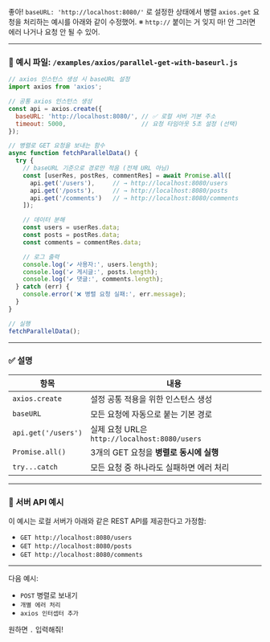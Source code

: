 좋아! `baseURL: 'http://localhost:8080/'` 로 설정한 상태에서 병렬 `axios.get` 요청을 처리하는 예시를 아래와 같이 수정했어.
※ `http://` 붙이는 거 잊지 마! 안 그러면 에러 나거나 요청 안 될 수 있어.

---

### 📁 예시 파일: `/examples/axios/parallel-get-with-baseurl.js`

```javascript
// axios 인스턴스 생성 시 baseURL 설정
import axios from 'axios';

// 공통 axios 인스턴스 생성
const api = axios.create({
  baseURL: 'http://localhost:8080/', // ✅ 로컬 서버 기본 주소
  timeout: 5000,                     // 요청 타임아웃 5초 설정 (선택)
});

// 병렬로 GET 요청을 보내는 함수
async function fetchParallelData() {
  try {
    // baseURL 기준으로 경로만 적음 (전체 URL 아님)
    const [userRes, postRes, commentRes] = await Promise.all([
      api.get('/users'),     // → http://localhost:8080/users
      api.get('/posts'),     // → http://localhost:8080/posts
      api.get('/comments')   // → http://localhost:8080/comments
    ]);

    // 데이터 분해
    const users = userRes.data;
    const posts = postRes.data;
    const comments = commentRes.data;

    // 로그 출력
    console.log('✔ 사용자:', users.length);
    console.log('✔ 게시글:', posts.length);
    console.log('✔ 댓글:', comments.length);
  } catch (err) {
    console.error('❌ 병렬 요청 실패:', err.message);
  }
}

// 실행
fetchParallelData();
```

---

### ✅ 설명

| 항목                  | 내용                                       |
| ------------------- | ---------------------------------------- |
| `axios.create`      | 설정 공통 적용을 위한 인스턴스 생성                     |
| `baseURL`           | 모든 요청에 자동으로 붙는 기본 경로                     |
| `api.get('/users')` | 실제 요청 URL은 `http://localhost:8080/users` |
| `Promise.all()`     | 3개의 GET 요청을 **병렬로 동시에 실행**               |
| `try...catch`       | 모든 요청 중 하나라도 실패하면 에러 처리                  |

---

### 🔧 서버 API 예시

이 예시는 로컬 서버가 아래와 같은 REST API를 제공한다고 가정함:

* `GET http://localhost:8080/users`
* `GET http://localhost:8080/posts`
* `GET http://localhost:8080/comments`

---

다음 예시:

* `POST` 병렬로 보내기
* `개별 에러 처리`
* `axios 인터셉터 추가`

원하면 `.` 입력해줘!
